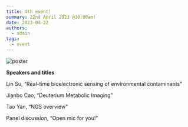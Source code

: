 ```yaml
---
title: 4th event!
summary: 22nd April 2023 @10:00am!
date: 2023-04-22
authors:
  - admin
tags:
  - event
---
```


![poster](202304.jpg)

**Speakers and titles**

Lin Su, “Real-time bioelectronic sensing of environmental contaminants”

Jianbo Cao, “Deuterium Metabolic Imaging”

Tao Yan, “NGS overview”

Panel discussion, “Open mic for you!”
